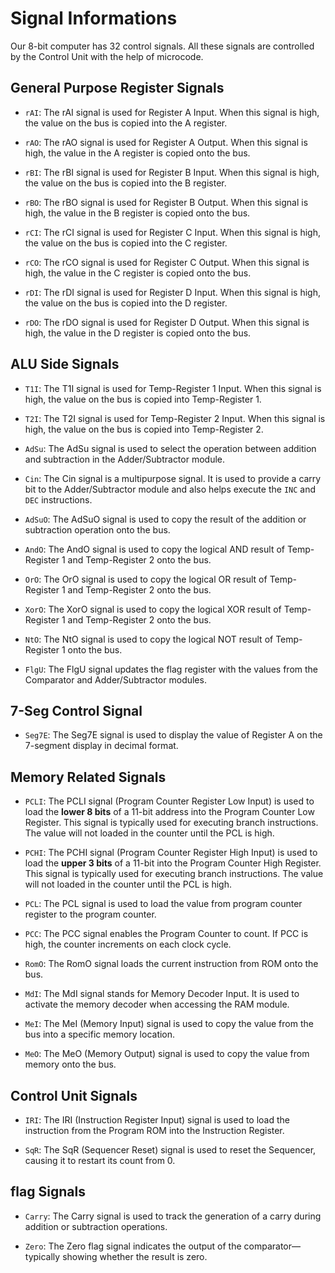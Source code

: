 # Signal Informations
Our 8-bit computer has 32 control signals. All these signals are controlled by the Control Unit with the help of
microcode.


## General Purpose Register Signals
* `rAI`: The rAI signal is used for Register A Input. When this signal is high, the value on the bus is copied into the
A register.

* `rAO`: The rAO signal is used for Register A Output. When this signal is high, the value in the A register is copied
onto the bus.

* `rBI`: The rBI signal is used for Register B Input. When this signal is high, the value on the bus is copied into the
B register.

* `rBO`: The rBO signal is used for Register B Output. When this signal is high, the value in the B register is copied
onto the bus.

* `rCI`: The rCI signal is used for Register C Input. When this signal is high, the value on the bus is copied into the
C register.

* `rCO`: The rCO signal is used for Register C Output. When this signal is high, the value in the C register is copied
onto the bus.

* `rDI`: The rDI signal is used for Register D Input. When this signal is high, the value on the bus is copied into the
D register.

* `rDO`: The rDO signal is used for Register D Output. When this signal is high, the value in the D register is copied
onto the bus.

## ALU Side Signals
* `T1I`: The T1I signal is used for Temp-Register 1 Input. When this signal is high, the value on the bus is copied into
Temp-Register 1.

* `T2I`: The T2I signal is used for Temp-Register 2 Input. When this signal is high, the value on the bus is copied into
Temp-Register 2.

* `AdSu`: The AdSu signal is used to select the operation between addition and subtraction in the Adder/Subtractor
module.

* `Cin`: The Cin signal is a multipurpose signal. It is used to provide a carry bit to the Adder/Subtractor module and
also helps execute the `INC` and `DEC` instructions.

* `AdSuO`: The AdSuO signal is used to copy the result of the addition or subtraction operation onto the bus.

* `AndO`: The AndO signal is used to copy the logical AND result of Temp-Register 1 and Temp-Register 2 onto the bus.

* `OrO`: The OrO signal is used to copy the logical OR result of Temp-Register 1 and Temp-Register 2 onto the bus.

* `XorO`: The XorO signal is used to copy the logical XOR result of Temp-Register 1 and Temp-Register 2 onto the bus.

* `NtO`: The NtO signal is used to copy the logical NOT result of Temp-Register 1 onto the bus.

* `FlgU`: The FlgU signal updates the flag register with the values from the Comparator and Adder/Subtractor modules.

## 7-Seg Control Signal
* `Seg7E`: The Seg7E signal is used to display the value of Register A on the 7-segment display in decimal format.

## Memory Related Signals
* `PCLI`: The PCLI signal (Program Counter Register Low Input) is used to load the **lower 8 bits** of a 11-bit address
into the Program Counter Low Register. This signal is typically used for executing branch instructions. The value will
not loaded in the counter until the PCL is high.

* `PCHI`: The PCHI signal (Program Counter Register High Input) is used to load the **upper 3 bits** of a 11-bit into
the Program Counter High Register. This signal is typically used for executing branch instructions. The value will not
loaded in the counter until the PCL is high.

* `PCL`: The PCL signal is used to load the value from program counter register to the program counter.

* `PCC`: The PCC signal enables the Program Counter to count. If PCC is high, the counter increments on each clock cycle.

* `RomO`: The RomO signal loads the current instruction from ROM onto the bus.

* `MdI`: The MdI signal stands for Memory Decoder Input. It is used to activate the memory decoder when accessing the
RAM module.

* `MeI`: The MeI (Memory Input) signal is used to copy the value from the bus into a specific memory location.

* `MeO`: The MeO (Memory Output) signal is used to copy the value from memory onto the bus.

## Control Unit Signals
* `IRI`: The IRI (Instruction Register Input) signal is used to load the instruction from the Program ROM into the
Instruction Register.

* `SqR`: The SqR (Sequencer Reset) signal is used to reset the Sequencer, causing it to restart its count from 0.

## flag Signals
* `Carry`: The Carry signal is used to track the generation of a carry during addition or subtraction operations.

* `Zero`: The Zero flag signal indicates the output of the comparator—typically showing whether the result is zero.
